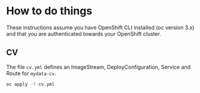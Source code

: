 # How to do things

These instructions assume you have OpenShift CLI installed (oc version 3.x) and that you are authenticated towards your OpenShift cluster.

## CV

The file `cv.yml` defines an ImageStream, DeployConfiguration, Service and Route for `mydata-cv`.

```bash
oc apply -f cv.yml
```

